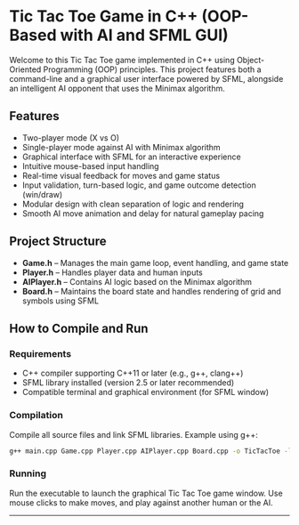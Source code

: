 # Tic Tac Toe Game in C++ (OOP-Based with AI and SFML GUI)

Welcome to this Tic Tac Toe game implemented in C++ using Object-Oriented Programming (OOP) principles. This project features both a command-line and a graphical user interface powered by SFML, alongside an intelligent AI opponent that uses the Minimax algorithm.

## Features

* Two-player mode (X vs O)
* Single-player mode against AI with Minimax algorithm
* Graphical interface with SFML for an interactive experience
* Intuitive mouse-based input handling
* Real-time visual feedback for moves and game status
* Input validation, turn-based logic, and game outcome detection (win/draw)
* Modular design with clean separation of logic and rendering
* Smooth AI move animation and delay for natural gameplay pacing

## Project Structure

* **Game.h** – Manages the main game loop, event handling, and game state
* **Player.h** – Handles player data and human inputs
* **AIPlayer.h** – Contains AI logic based on the Minimax algorithm
* **Board.h** – Maintains the board state and handles rendering of grid and symbols using SFML

## How to Compile and Run

### Requirements

* C++ compiler supporting C++11 or later (e.g., g++, clang++)
* SFML library installed (version 2.5 or later recommended)
* Compatible terminal and graphical environment (for SFML window)

### Compilation

Compile all source files and link SFML libraries. Example using g++:

```bash
g++ main.cpp Game.cpp Player.cpp AIPlayer.cpp Board.cpp -o TicTacToe -lsfml-graphics -lsfml-window -lsfml-system
```

### Running

Run the executable to launch the graphical Tic Tac Toe game window. Use mouse clicks to make moves, and play against another human or the AI.

---
